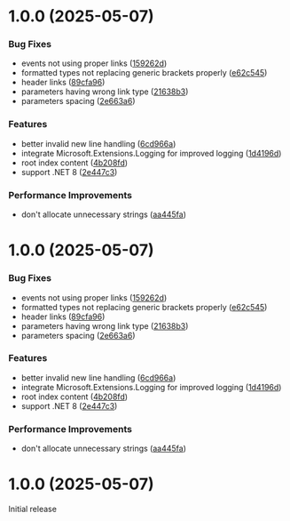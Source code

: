 # 1.0.0 (2025-05-07)


### Bug Fixes

* events not using proper links ([159262d](https://github.com/Hertzole/docfx-to-astro/commit/159262db734ca7a5dec6523dace639171d976bee))
* formatted types not replacing generic brackets properly ([e62c545](https://github.com/Hertzole/docfx-to-astro/commit/e62c545b2bd9937e13942f2b4429099d74f76ad7))
* header links ([89cfa96](https://github.com/Hertzole/docfx-to-astro/commit/89cfa96d70076e5fb5382fc70417625d8ba4cee9))
* parameters having wrong link type ([21638b3](https://github.com/Hertzole/docfx-to-astro/commit/21638b39ef8ed0275144754833d37bcd91cc91b2))
* parameters spacing ([2e663a6](https://github.com/Hertzole/docfx-to-astro/commit/2e663a6966fdde6f29c2ae6dbf1c8681adf1d291))


### Features

* better invalid new line handling ([6cd966a](https://github.com/Hertzole/docfx-to-astro/commit/6cd966a4d0087d45d2c99cf3e1f5f91bb7db9e50))
* integrate Microsoft.Extensions.Logging for improved logging ([1d4196d](https://github.com/Hertzole/docfx-to-astro/commit/1d4196df4990a292f05d599882ba4cfb94c38ab8))
* root index content ([4b208fd](https://github.com/Hertzole/docfx-to-astro/commit/4b208fd66dabf81f6fdbb8673a23edd4df21dbb6))
* support .NET 8 ([2e447c3](https://github.com/Hertzole/docfx-to-astro/commit/2e447c31757b34394a6c0471707f6d26e25b0eb7))


### Performance Improvements

* don't allocate unnecessary strings ([aa445fa](https://github.com/Hertzole/docfx-to-astro/commit/aa445fa2c274ac696c974ed89bb0bfa8fdb82c54))

# 1.0.0 (2025-05-07)


### Bug Fixes

* events not using proper links ([159262d](https://github.com/Hertzole/docfx-to-astro/commit/159262db734ca7a5dec6523dace639171d976bee))
* formatted types not replacing generic brackets properly ([e62c545](https://github.com/Hertzole/docfx-to-astro/commit/e62c545b2bd9937e13942f2b4429099d74f76ad7))
* header links ([89cfa96](https://github.com/Hertzole/docfx-to-astro/commit/89cfa96d70076e5fb5382fc70417625d8ba4cee9))
* parameters having wrong link type ([21638b3](https://github.com/Hertzole/docfx-to-astro/commit/21638b39ef8ed0275144754833d37bcd91cc91b2))
* parameters spacing ([2e663a6](https://github.com/Hertzole/docfx-to-astro/commit/2e663a6966fdde6f29c2ae6dbf1c8681adf1d291))


### Features

* better invalid new line handling ([6cd966a](https://github.com/Hertzole/docfx-to-astro/commit/6cd966a4d0087d45d2c99cf3e1f5f91bb7db9e50))
* integrate Microsoft.Extensions.Logging for improved logging ([1d4196d](https://github.com/Hertzole/docfx-to-astro/commit/1d4196df4990a292f05d599882ba4cfb94c38ab8))
* root index content ([4b208fd](https://github.com/Hertzole/docfx-to-astro/commit/4b208fd66dabf81f6fdbb8673a23edd4df21dbb6))
* support .NET 8 ([2e447c3](https://github.com/Hertzole/docfx-to-astro/commit/2e447c31757b34394a6c0471707f6d26e25b0eb7))


### Performance Improvements

* don't allocate unnecessary strings ([aa445fa](https://github.com/Hertzole/docfx-to-astro/commit/aa445fa2c274ac696c974ed89bb0bfa8fdb82c54))

# 1.0.0 (2025-05-07)

Initial release
